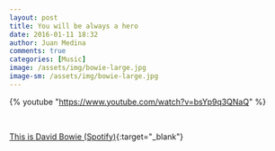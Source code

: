 ```yaml
---
layout: post
title: You will be always a hero
date: 2016-01-11 18:32
author: Juan Medina
comments: true
categories: [Music]
image: /assets/img/bowie-large.jpg
image-sm: /assets/img/bowie-large.jpg
---
```

{% youtube "https://www.youtube.com/watch?v=bsYp9q3QNaQ" %}

<br/>

[This is David Bowie (Spotify)](https://open.spotify.com/user/spotify/playlist/7MQd3rOe8kuP2KDjtuiynJ){:target="_blank"}

